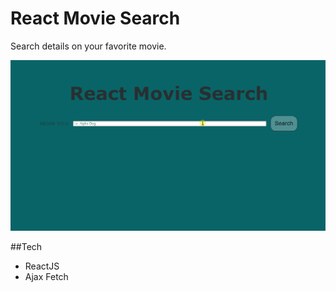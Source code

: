 # React Movie Search

Search details on your favorite movie.

![selectionGif](/movie-search-api.gif)

##Tech
- ReactJS
- Ajax Fetch
